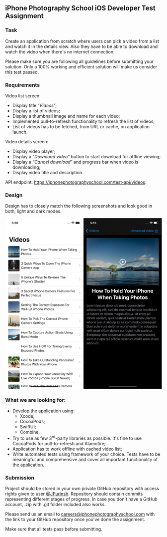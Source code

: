 ## iPhone Photography School iOS Developer Test Assignment

### Task

Create an application from scratch where users can pick a video from a list and watch it in the details view. Also they have to be able to download and watch the video when there's no internet connection.

Please make sure you are following all guidelines before submitting your solution. Only a 100% working and efficient solution will make us consider this test passed.

### Requirements

Video list screen:
- Display title “_Videos_”;
- Display a list of videos;
- Display a thumbnail image and name for each video;
- Implemented pull-to-refresh functionality to refresh the list of videos;
- List of videos has to be fetched, from URL or cache, on application launch.

Video details screen:
- Display video player;
- Display a “_Download video_” button to start download for offline viewing;
- Display a “_Cancel download_” and progress bar when video is downloading;
- Display video title and description.

API endpoint: https://iphonephotographyschool.com/test-api/videos.

### Design

Design has to closely match the following screenshots and look good in both, light and dark modes.

<img alt="Video list screenshot" src="https://github.com/esesmuedgars/VideoViewer/blob/assets/video_list_screen.png" width="50%" /><img alt="Video details screenshot" src="https://github.com/esesmuedgars/VideoViewer/blob/assets/video_details_screen.png" width="50%" />

### What we are looking for:

- Develop the application using:
  - Xcode;
  - CocoaPods;
  - SwiftUI;
  - Combine.
- Try to use as few 3<sup>rd</sup>-party libraries as possible. It's fine to use CocoaPods for pull-to-refresh and Alamofire;
- Application has to work offline with cached video list;
- Write automated tests using framework of your choice. Tests have to be meaningful and comprehensive and cover all important functionality of the application. 

### Submission

Project should be stored in your own private GitHub repository with access rights given to user [@JPurinsh](https://github.com/JPurinsh). Repository should contain commits representing different stages of progress.
In case you don't have a GitHub account, .zip with .git folder included also works.

Please send us an email to [careers@iphonephotographyschool.com](mailto:careers@iphonephotographyschool.com?subject=iOS%20Developer) with the link to your GitHub repository once you've done the assignment.

Make sure that all tests pass before submitting.
